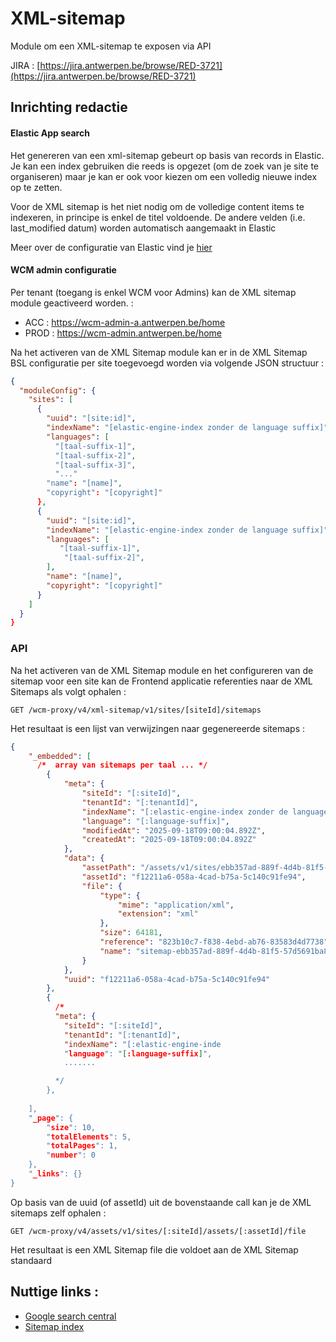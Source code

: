 # XML-sitemap

Module om een XML-sitemap te exposen via API 

JIRA : [https://jira.antwerpen.be/browse/RED-3721](https://jira.antwerpen.be/browse/RED-3721)

## Inrichting redactie

#### Elastic App search

Het genereren van een xml-sitemap gebeurt op basis van records in Elastic. Je kan een index gebruiken die reeds is opgezet (om de zoek van je site te organiseren) maar je kan er ook voor kiezen om een volledig nieuwe index op te zetten. 

Voor de XML sitemap is het niet nodig om de volledige content items te indexeren, in principe is enkel de titel voldoende. 
De andere velden (i.e. last_modified datum)  worden automatisch aangemaakt in Elastic

Meer over de configuratie van Elastic vind je [hier](/redactie/content/inrichten-search-beheren)




#### WCM admin configuratie

Per tenant (toegang is enkel WCM voor Admins) kan de XML sitemap module geactiveerd worden. :

* ACC : https://wcm-admin-a.antwerpen.be/home
* PROD : https://wcm-admin.antwerpen.be/home

Na het activeren van de XML Sitemap module kan er in de XML Sitemap BSL configuratie per site toegevoegd worden via volgende JSON structuur :

```json
{
  "moduleConfig": {
    "sites": [
      {
        "uuid": "[site:id]",
        "indexName": "[elastic-engine-index zonder de language suffix]",
        "languages": [
          "[taal-suffix-1]",
          "[taal-suffix-2]",
          "[taal-suffix-3]",
          "..."
        "name": "[name]",
        "copyright": "[copyright]"
      },
      {
        "uuid": "[site:id]",
        "indexName": "[elastic-engine-index zonder de language suffix]",
        "languages": [
           "[taal-suffix-1]",
            "[taal-suffix-2]",
        ],
        "name": "[name]",
        "copyright": "[copyright]"
      }
    ]
  }
}
```

### API

Na het activeren van de XML Sitemap module en het configureren van de sitemap voor een site kan de Frontend applicatie referenties naar de XML Sitemaps als volgt ophalen :

```shell
GET /wcm-proxy/v4/xml-sitemap/v1/sites/[siteId]/sitemaps
```

Het resultaat is een lijst van verwijzingen naar gegenereerde sitemaps :

```json
{
    "_embedded": [
      /*  array van sitemaps per taal ... */
        {
            "meta": {
                "siteId": "[:siteId]",
                "tenantId": "[:tenantId]",
                "indexName": "[:elastic-engine-index zonder de language suffix]",
                "language": "[:language-suffix]",
                "modifiedAt": "2025-09-18T09:00:04.892Z",
                "createdAt": "2025-09-18T09:00:04.892Z"
            },
            "data": {
                "assetPath": "/assets/v1/sites/ebb357ad-889f-4d4b-81f5-57d5691ba815/assets/f12211a6-058a-4cad-b75a-5c140c91fe94/file",
                "assetId": "f12211a6-058a-4cad-b75a-5c140c91fe94",
                "file": {
                    "type": {
                        "mime": "application/xml",
                        "extension": "xml"
                    },
                    "size": 64181,
                    "reference": "823b10c7-f838-4ebd-ab76-83583d4d7738",
                    "name": "sitemap-ebb357ad-889f-4d4b-81f5-57d5691ba815-nl.xml"
                }
            },
            "uuid": "f12211a6-058a-4cad-b75a-5c140c91fe94"
        },
        {
          /* 
          "meta": {
            "siteId": "[:siteId]",
            "tenantId": "[:tenantId]",
            "indexName": "[:elastic-engine-inde
            "language": "[:language-suffix]",
            ....... 

          */  
        },
        
    ],
    "_page": {
        "size": 10,
        "totalElements": 5,
        "totalPages": 1,
        "number": 0
    },
    "_links": {}
}
```
Op basis van de uuid (of assetId) uit de bovenstaande call kan je de XML sitemaps zelf ophalen :

```shell
GET /wcm-proxy/v4/assets/v1/sites/[:siteId]/assets/[:assetId]/file
```
Het resultaat is een XML Sitemap file die voldoet aan de XML Sitemap standaard


## Nuttige links : 

* [Google search central](https://developers.google.com/search/docs/crawling-indexing/sitemaps/build-sitemap#general-guidelines|)
 * [Sitemap index](https://developers.google.com/search/docs/crawling-indexing/sitemaps/large-sitemaps)
